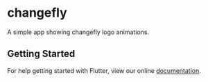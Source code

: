 # changefly

A simple app showing changefly logo animations.

## Getting Started

For help getting started with Flutter, view our online
[documentation](https://flutter.io/).
